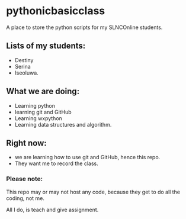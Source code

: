 # pythonicbasicclass
A place to store the python scripts for my SLNCOnline students.
## Lists of my students:
* Destiny
* Serina
* Iseoluwa.
## What we are doing:
* Learning python
* learning git and GitHub
* Learning wxpython
* Learning data structures and algorithm.
## Right now:
* we are learning how to use git and GitHub, hence this repo.
* They want me to record the class.
### Please note:
This repo may or may not host any code, because they get to do all the coding, not me.

All I do, is teach and give assignment.